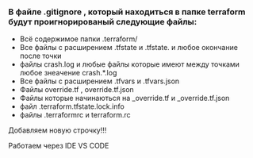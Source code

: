 ### В файле .gitignore , который находиться в папке terraform будут проигнорированый следующие файлы:

- Всё содержимое папки  .terraform/
- Все файлы с расширением .tfstate и .tfstate. и любое окончание после точки
- файлы crash.log и любые файлы которые имеют между точками любое знеачение crash.*.log
- Все файлы с расширением .tfvars и .tfvars.json
- Файлы override.tf , override.tf.json
- Файлы которые начинаються на _override.tf и _override.tf.json
- файл .terraform.tfstate.lock.info
- файлы .terraformrc и terraform.rc 

Добавляем новую строчку!!!

Работаем через IDE VS CODE